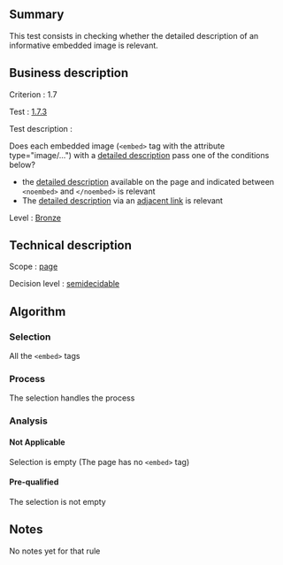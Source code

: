 ## Summary

This test consists in checking whether the detailed description of an informative embedded image is relevant.

## Business description

Criterion : 1.7

Test : [1.7.3](http://www.accessiweb.org/index.php/accessiweb-22-english-version.html#test-1-7-3)

Test description :

Does each embedded image (`<embed>` tag with the attribute type="image/...") with a [detailed description](http://www.accessiweb.org/index.php/glossary-76.html#mDescDetaillee) pass one of the conditions below? 

-   the [detailed description](http://www.accessiweb.org/index.php/glossary-76.html#mDescDetaillee) available on the page and indicated between `<noembed>` and `</noembed>` is relevant
-   The [detailed description](http://www.accessiweb.org/index.php/glossary-76.html#mDescDetaillee) via an [adjacent link](http://www.accessiweb.org/index.php/glossary-76.html#mLienAdj) is relevant

Level : [Bronze](/en/category/rules-design/accessiweb-11/level/bronze)

## Technical description

Scope : [page](/en/category/rules-design/accessiweb-11/scope/page)

Decision level :
[semidecidable](/en/category/rules-design/accessiweb-11/decision-level/semidecidable)

## Algorithm

### Selection

All the `<embed>` tags

### Process

The selection handles the process

### Analysis

#### Not Applicable

Selection is empty (The page has no `<embed>` tag)

#### Pre-qualified

The selection is not empty

## Notes

No notes yet for that rule
